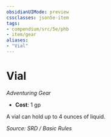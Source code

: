 ```yaml
---
obsidianUIMode: preview
cssclasses: json5e-item
tags:
- compendium/src/5e/phb
- item/gear
aliases: 
- "Vial"
---
```

# Vial
*Adventuring Gear*  

- **Cost**: 1 gp

A vial can hold up to 4 ounces of liquid.

*Source: SRD / Basic Rules*